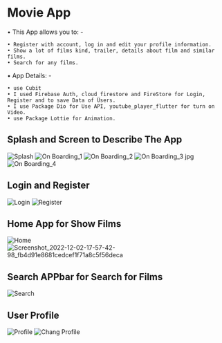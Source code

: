 # Movie App
• This App allows you to: -

    • Register with account, log in and edit your profile information.
    • Show a lot of films kind, trailer, details about film and similar films.
    • Search for any films.
• App Details: -

    • use Cubit
    • I used Firebase Auth, cloud_firestore and FireStore for Login, Register and to save Data of Users.
    • I use Package Dio for Use API, youtube_player_flutter for turn on Video.
    • use Package Lottie for Animation.

## Splash and Screen to Describe The App
![Splash](https://github.com/MohammedAshraf19/Test/assets/92050638/c0434646-b611-4a71-8cfc-8fc509ae33c8)
![On Boarding_1](https://github.com/MohammedAshraf19/Test/assets/92050638/bd616e53-7b56-4d15-8672-0a02c8aa7774)
![On Boarding_2](https://github.com/MohammedAshraf19/Test/assets/92050638/b73bceb8-0e2e-4f6f-80a3-08f649671708)
![On Boarding_3 jpg](https://github.com/MohammedAshraf19/Test/assets/92050638/025e5d8b-838d-4309-bf76-4875a1602f32)
![On Boarding_4](https://github.com/MohammedAshraf19/Test/assets/92050638/83c795ee-aa6a-40a7-88ca-a67040354938)
## Login and Register
![Login](https://github.com/MohammedAshraf19/Test/assets/92050638/165d6f1f-41ef-400b-b5a5-a28c0340027a)
![Register](https://github.com/MohammedAshraf19/Test/assets/92050638/0e8763f2-5b7e-4679-be4f-195d2213ae98)
## Home App for Show Films
![Home](https://github.com/MohammedAshraf19/Test/assets/92050638/26e699c3-6aef-4a2e-a1c9-ae407f50a45a)
![Screenshot_2022-12-02-17-57-42-98_fb4d91e8681cedcef1f71a8c5f56deca](https://github.com/MohammedAshraf19/Test/assets/92050638/819bdc92-86bd-40b9-b5ee-1a66984d6149)
## Search APPbar for Search for Films
![Search](https://github.com/MohammedAshraf19/Test/assets/92050638/465afebb-d932-41a5-8598-c4d7a4261b97)
## User Profile
![Profile](https://github.com/MohammedAshraf19/Test/assets/92050638/64f34744-dab1-4a6f-ae26-002666894271)
![Chang Profile](https://github.com/MohammedAshraf19/Test/assets/92050638/3b5bbc34-7493-4ad6-baa9-4b15ee9b4610)
